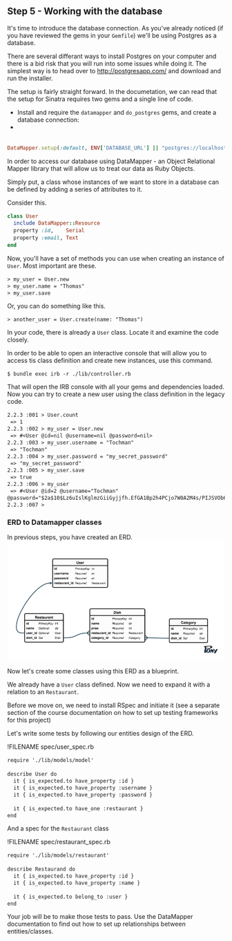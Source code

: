## Step 5 - Working with the database

It's time to introduce the database connection. As you've already noticed (if you have reviewed the gems in your `Gemfile`) we'll be using Postgres as a database. 

There are several differant ways to install Postgres on your computer and there is a bid risk that you will run into some issues while doing it. The simplest way is to head over to http://postgresapp.com/ and download and run the installer. 

The setup is fairly straight forward. In the documetation, we can read that the setup for Sinatra requires two gems and a single line of code. 

* Install and require the `datamapper` and `do_postgres` gems, and create a database connection:
* 
```ruby

DataMapper.setup(:default, ENV['DATABASE_URL'] || "postgres://localhost/[YOUR_DATABASE_NAME]")
```

In order to access our database using DataMapper - an Object Relational Mapper library that will allow us to treat our data as Ruby Objects. 

Simply put, a class whose instances of we want to store in a database can be defined by adding a series of attributes to it. 

Consider this.

```ruby
class User 
  include DataMapper::Resource
  property :id,    Serial
  property :email, Text 
end 
```

Now, you'll have a set of methods you can use when creating an instance of `User`. Most important are these.

```
> my_user = User.new
> my_user.name = "Thomas"
> my_user.save
```

Or, you can do something like this. 

```
> another_user = User.create(name: "Thomas")
```

In your code, there is already a `User` class. Locate it and examine the code closely. 

In order to be able to open an interactive console that will allow you to access tis class definition and create new instances, use this command.

```shell
$ bundle exec irb -r ./lib/controller.rb
```

That will open the IRB console with all your gems and dependencies loaded. Now you can try to create a new user using the class definition in the legacy code. 

```shell
2.2.3 :001 > User.count
 => 1 
2.2.3 :002 > my_user = User.new
 => #<User @id=nil @username=nil @password=nil> 
2.2.3 :003 > my_user.username = "Tochman"
 => "Tochman" 
2.2.3 :004 > my_user.password = "my_secret_password"
 => "my_secret_password" 
2.2.3 :005 > my_user.save
 => true 
2.2.3 :006 > my_user
 => #<User @id=2 @username="Tochman" @password="$2a$10$Lz6uIslKglmzGiiGyjjfh.EfGA1Bp2h4PCjo7W0A2M4s/PIJSVOb6"> 
2.2.3 :007 > 
```

### ERD to Datamapper classes

In previous steps, you have created an ERD. 
![](SlowFood.png)

Now let's create some classes using this ERD as a blueprint. 

We already have a `User` class defined. Now we need to expand it with a relation to an `Restaurant`. 

Before we move on, we need to install RSpec and initiate it (see a separate section of the course documentation on how to set up testing frameworks for this project)


Let's write some tests by following our entities design of the ERD. 

!FILENAME spec/user_spec.rb
```
require './lib/models/model'

describe User do
  it { is_expected.to have_property :id }
  it { is_expected.to have_property :username }
  it { is_expected.to have_property :password }
  
  it { is_expected.to have_one :restaurant }
end
```

And a spec for the `Restaurant` class

!FILENAME spec/restaurant_spec.rb
```
require './lib/models/restaurant'

describe Restaurand do
  it { is_expected.to have_property :id }
  it { is_expected.to have_property :name }
  
  it { is_expected.to belong_to :user }
end
```

Your job will be to make those tests to pass. Use the DataMapper documentation to find out how to set up relationships between entities/classes. 






